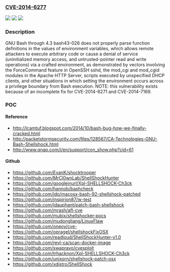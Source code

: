 ### [CVE-2014-6277](https://cve.mitre.org/cgi-bin/cvename.cgi?name=CVE-2014-6277)
![](https://img.shields.io/static/v1?label=Product&message=n%2Fa&color=blue)
![](https://img.shields.io/static/v1?label=Version&message=n%2Fa&color=blue)
![](https://img.shields.io/static/v1?label=Vulnerability&message=n%2Fa&color=brighgreen)

### Description

GNU Bash through 4.3 bash43-026 does not properly parse function definitions in the values of environment variables, which allows remote attackers to execute arbitrary code or cause a denial of service (uninitialized memory access, and untrusted-pointer read and write operations) via a crafted environment, as demonstrated by vectors involving the ForceCommand feature in OpenSSH sshd, the mod_cgi and mod_cgid modules in the Apache HTTP Server, scripts executed by unspecified DHCP clients, and other situations in which setting the environment occurs across a privilege boundary from Bash execution.  NOTE: this vulnerability exists because of an incomplete fix for CVE-2014-6271 and CVE-2014-7169.

### POC

#### Reference
- http://lcamtuf.blogspot.com/2014/10/bash-bug-how-we-finally-cracked.html
- http://packetstormsecurity.com/files/128567/CA-Technologies-GNU-Bash-Shellshock.html
- http://www.qnap.com/i/en/support/con_show.php?cid=61

#### Github
- https://github.com/EvanK/shocktrooper
- https://github.com/MrCl0wnLab/ShellShockHunter
- https://github.com/googleinurl/Xpl-SHELLSHOCK-Ch3ck
- https://github.com/hannob/bashcheck
- https://github.com/ido/macosx-bash-92-shellshock-patched
- https://github.com/inspirion87/w-test
- https://github.com/jdauphant/patch-bash-shellshock
- https://github.com/mrash/afl-cve
- https://github.com/mubix/shellshocker-pocs
- https://github.com/mudongliang/LinuxFlaw
- https://github.com/oneoy/cve-
- https://github.com/opragel/shellshockFixOSX
- https://github.com/readloud/ShellShockHunter-v1.0
- https://github.com/revl-ca/scan-docker-image
- https://github.com/swapravo/cvesploit
- https://github.com/trhacknon/Xpl-SHELLSHOCK-Ch3ck
- https://github.com/unixorn/shellshock-patch-osx
- https://github.com/xdistro/ShellShock

